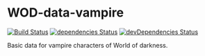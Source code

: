 # WOD-data-vampire

[![Build Status](https://travis-ci.org/charsheet-su/wod-data-vampire.svg?branch=master)](https://travis-ci.org/charsheet-su/wod-data-vampire)
[![dependencies Status](https://david-dm.org/charsheet-su/wod-data-vampire/status.svg)](https://david-dm.org/charsheet-su/wod-data-vampire)
[![devDependencies Status](https://david-dm.org/charsheet-su/wod-data-vampire/dev-status.svg)](https://david-dm.org/charsheet-su/wod-data-vampire?type=dev)

Basic data for vampire characters of World of darkness.
